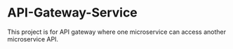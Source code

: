 # API-Gateway-Service
This project is for API gateway where one microservice can access another microservice API.
